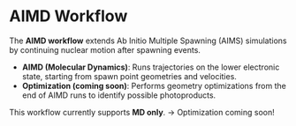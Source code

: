 # AIMD Workflow

The **AIMD workflow** extends Ab Initio Multiple Spawning (AIMS) simulations by continuing nuclear motion after spawning events.  

- **AIMD (Molecular Dynamics)**: Runs trajectories on the lower electronic state, starting from spawn point geometries and velocities.  
- **Optimization (coming soon)**: Performs geometry optimizations from the end of AIMD runs to identify possible photoproducts.

This workflow currently supports **MD only**. -> Optimization coming soon!
